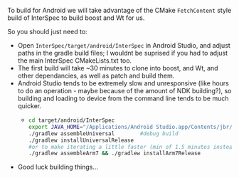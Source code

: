 To build for Android we will take advantage of the CMake `FetchContent` style build of InterSpec to build boost and Wt for us.

So you should just need to:
- Open `InterSpec/target/android/InterSpec` in Android Studio, and adjust paths
   in the gradle build files; I wouldnt be suprised if you had to adjust the main 
   InterSpec CMakeLists.txt too.
- The first build will take ~30 minutes to clone into boost, and Wt, and other dependancies, as well as patch and build them.
- Android Studio tends to be extremely slow and unresponsive (like hours to do an operation - maybe because of the amount of NDK building?), so
   building and loading to device from the command line tends to be much quicker.
   - ```bash
     cd target/android/InterSpec
     export JAVA_HOME="/Applications/Android Studio.app/Contents/jbr/Contents/Home/"
     ./gradlew assembleUniversal        #debug build
     ./gradlew installUniversalRelease
     #or to make iterating a little faster (min of 1.5 minutes instead of 5 minutes), use just the ARM release
     ./gradlew assembleArm7 && ./gradlew installArm7Release
     ```
- Good luck building things...








